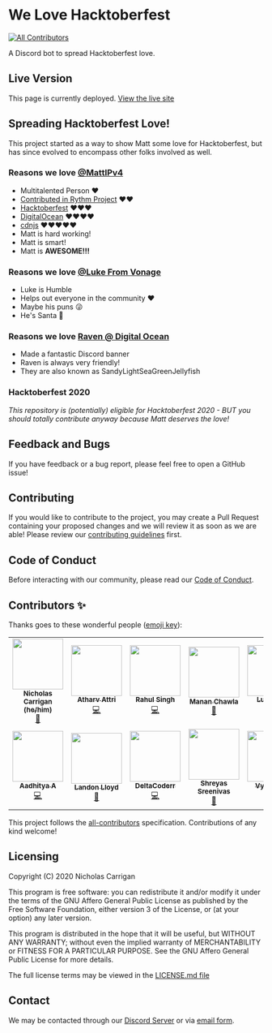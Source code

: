 # We Love Hacktoberfest

<!-- ALL-CONTRIBUTORS-BADGE:START - Do not remove or modify this section -->
[![All Contributors](https://img.shields.io/badge/all_contributors-13-orange.svg?style=flat-square)](#contributors-)
<!-- ALL-CONTRIBUTORS-BADGE:END -->

A Discord bot to spread Hacktoberfest love.

## Live Version

This page is currently deployed. [View the live site](https://discord.gg/hacktoberfest)

## Spreading Hacktoberfest Love!

This project started as a way to show Matt some love for Hacktoberfest, but has since evolved to encompass other folks involved as well.

### Reasons we love [@MattIPv4](https://github.com/MattIPv4)

- Multitalented Person ❤️
- [Contributed in Rythm Project](https://rythmbot.co/) ❤️❤️
- [Hacktoberfest](https://github.com/digitalocean/hacktoberfest/pull/596) ❤️❤️❤️
- [DigitalOcean](https://github.com/digitalocean) ❤️❤️❤️❤️
- [cdnjs](https://github.com/cdnjs) ❤️❤️❤️❤️❤️
- Matt is hard working!
- Matt is smart!
- Matt is **AWESOME!!!**

### Reasons we love [@Luke From Vonage](https://github.com/lukeocodes)

- Luke is Humble
- Helps out everyone in the community ❤️
- Maybe his puns 😜
- He's Santa 🎅

### Reasons we love [Raven @ Digital Ocean](https://github.com/AmNotADev)

- Made a fantastic Discord banner
- Raven is always very friendly!
- They are also known as SandyLightSeaGreenJellyfish

### Hacktoberfest 2020

_This repository is (potentially) eligible for Hacktoberfest 2020 - BUT you should totally contribute anyway because Matt deserves the love!_

## Feedback and Bugs

If you have feedback or a bug report, please feel free to open a GitHub issue!

## Contributing

If you would like to contribute to the project, you may create a Pull Request containing your proposed changes and we will review it as soon as we are able! Please review our [contributing guidelines](CONTRIBUTING.md) first.

## Code of Conduct

Before interacting with our community, please read our [Code of Conduct](CODE_OF_CONDUCT.md).

## Contributors ✨

Thanks goes to these wonderful people ([emoji key](https://allcontributors.org/docs/en/emoji-key)):

<!-- ALL-CONTRIBUTORS-LIST:START - Do not remove or modify this section -->
<!-- prettier-ignore-start -->
<!-- markdownlint-disable -->
<table>
  <tr>
    <td align="center"><a href="http://www.nhcarrigan.com"><img src="https://avatars1.githubusercontent.com/u/63889819?v=4" width="100px;" alt=""/><br /><sub><b>Nicholas Carrigan (he/him)</b></sub></a><br /><a href="#projectManagement-nhcarrigan" title="Project Management">📆</a></td>
    <td align="center"><a href="https://github.com/Atharv-Attri"><img src="https://avatars1.githubusercontent.com/u/48738128?v=4" width="100px;" alt=""/><br /><sub><b>Atharv Attri</b></sub></a><br /><a href="https://github.com/nhcarrigan/we-love-hacktoberfest/commits?author=Atharv-Attri" title="Code">💻</a></td>
    <td align="center"><a href="http://dr.ph4nt0m.me"><img src="https://avatars0.githubusercontent.com/u/22918499?v=4" width="100px;" alt=""/><br /><sub><b>Rahul Singh</b></sub></a><br /><a href="https://github.com/nhcarrigan/we-love-hacktoberfest/commits?author=drph4nt0m" title="Code">💻</a></td>
    <td align="center"><a href="https://portfolio.mananchawla2005.repl.co/"><img src="https://avatars3.githubusercontent.com/u/42414965?v=4" width="100px;" alt=""/><br /><sub><b>Manan Chawla</b></sub></a><br /><a href="https://github.com/nhcarrigan/we-love-hacktoberfest/commits?author=mananchawla2005" title="Documentation">📖</a></td>
    <td align="center"><a href="https://twitter.com/lukeocodes"><img src="https://avatars0.githubusercontent.com/u/956290?v=4" width="100px;" alt=""/><br /><sub><b>Luke Oliff</b></sub></a><br /><a href="https://github.com/nhcarrigan/we-love-hacktoberfest/commits?author=lukeocodes" title="Code">💻</a></td>
    <td align="center"><a href="https://sijmenhuizenga.nl"><img src="https://avatars1.githubusercontent.com/u/8008227?v=4" width="100px;" alt=""/><br /><sub><b>Sijmen</b></sub></a><br /><a href="https://github.com/nhcarrigan/we-love-hacktoberfest/commits?author=SijmenHuizenga" title="Code">💻</a></td>
    <td align="center"><a href="https://ish-u.github.io/"><img src="https://avatars1.githubusercontent.com/u/51030453?v=4" width="100px;" alt=""/><br /><sub><b>Anmol Gupta</b></sub></a><br /><a href="https://github.com/nhcarrigan/we-love-hacktoberfest/commits?author=ish-u" title="Documentation">📖</a></td>
  </tr>
  <tr>
    <td align="center"><a href="https://kryome.carrd.co"><img src="https://avatars1.githubusercontent.com/u/59508546?v=4" width="100px;" alt=""/><br /><sub><b>Aadhitya A</b></sub></a><br /><a href="https://github.com/nhcarrigan/we-love-hacktoberfest/commits?author=alphaX86" title="Code">💻</a></td>
    <td align="center"><a href="http://landonlloyd.github.io"><img src="https://avatars0.githubusercontent.com/u/65516863?v=4" width="100px;" alt=""/><br /><sub><b>Landon Lloyd</b></sub></a><br /><a href="https://github.com/nhcarrigan/we-love-hacktoberfest/commits?author=LandonLloyd" title="Documentation">📖</a></td>
    <td align="center"><a href="https://github.com/DeltaCoderr"><img src="https://avatars3.githubusercontent.com/u/51528076?v=4" width="100px;" alt=""/><br /><sub><b>DeltaCoderr</b></sub></a><br /><a href="https://github.com/nhcarrigan/we-love-hacktoberfest/commits?author=DeltaCoderr" title="Code">💻</a></td>
    <td align="center"><a href="http://bedav.org"><img src="https://avatars2.githubusercontent.com/u/46835608?v=4" width="100px;" alt=""/><br /><sub><b>Shreyas Sreenivas</b></sub></a><br /><a href="https://github.com/nhcarrigan/we-love-hacktoberfest/commits?author=shreyas44" title="Documentation">📖</a></td>
    <td align="center"><a href="http://www.stackoverflow.com"><img src="https://avatars0.githubusercontent.com/u/62864373?v=4" width="100px;" alt=""/><br /><sub><b>Vyom Jain</b></sub></a><br /><a href="https://github.com/nhcarrigan/we-love-hacktoberfest/commits?author=Vyvy-vi" title="Code">💻</a></td>
    <td align="center"><a href="https://karx.xyz"><img src="https://avatars0.githubusercontent.com/u/49726028?v=4" width="100px;" alt=""/><br /><sub><b>Yash Karandikar</b></sub></a><br /><a href="https://github.com/nhcarrigan/we-love-hacktoberfest/commits?author=karx1" title="Code">💻</a></td>
  </tr>
</table>

<!-- markdownlint-enable -->
<!-- prettier-ignore-end -->
<!-- ALL-CONTRIBUTORS-LIST:END -->

This project follows the [all-contributors](https://github.com/all-contributors/all-contributors) specification. Contributions of any kind welcome!

## Licensing

Copyright (C) 2020 Nicholas Carrigan

This program is free software: you can redistribute it and/or modify it under the terms of the GNU Affero General Public License as published by the Free Software Foundation, either version 3 of the License, or (at your option) any later version.

This program is distributed in the hope that it will be useful, but WITHOUT ANY WARRANTY; without even the implied warranty of MERCHANTABILITY or FITNESS FOR A PARTICULAR PURPOSE.  See the GNU Affero General Public License for more details.

The full license terms may be viewed in the [LICENSE.md file](./LICENSE.md)

## Contact

We may be contacted through our [Discord Server](http://chat.nhcarrigan.com) or via [email form](https://contact.nhcarrigan.com).